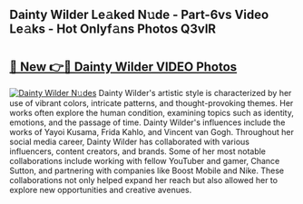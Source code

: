 ## Dainty Wilder Le𝚊ked N𝚞de - Part-6vs Video Le𝚊ks - Hot Onlyf𝚊ns Photos Q3vlR

# <h2><a href="http://ab76993.deff.icu/?id=Dainty+Wilder">🔗 New 👉🔴 Dainty Wilder VIDEO Photos</a></h2>

[![Dainty Wilder N𝚞des](https://i.imgur.com/rIISA9y.gif)](http://ab76993.deff.icu/?id=Dainty+Wilder)
Dainty Wilder's artistic style is characterized by her use of vibrant colors, intricate patterns, and thought-provoking themes. Her works often explore the human condition, examining topics such as identity, emotions, and the passage of time. Dainty Wilder's influences include the works of Yayoi Kusama, Frida Kahlo, and Vincent van Gogh. Throughout her social media career, Dainty Wilder has collaborated with various influencers, content creators, and brands. Some of her most notable collaborations include working with fellow YouTuber and gamer, Chance Sutton, and partnering with companies like Boost Mobile and Nike. These collaborations not only helped expand her reach but also allowed her to explore new opportunities and creative avenues.
